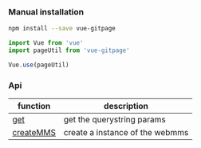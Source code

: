 ### Manual installation

``` bash
npm install --save vue-gitpage
```
``` javascript
import Vue from 'vue'
import pageUtil from 'vue-gitpage'

Vue.use(pageUtil)
```

### Api

| function                | description                       |
| ----------------------- | --------------------------------- |
| [get](/get/)            | get the querystring params        |
| [createMMS](/webmms/)   | create  a  instance of the webmms |



